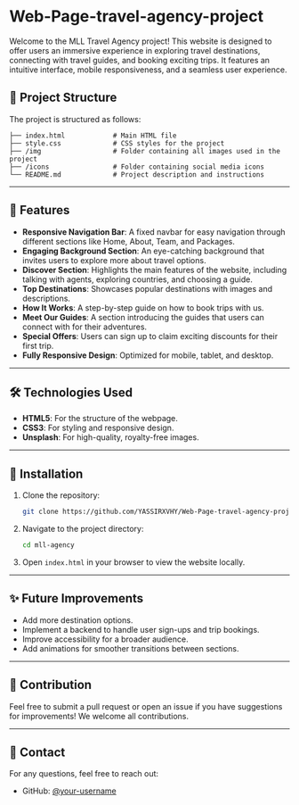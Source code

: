 # Web-Page-travel-agency-project



Welcome to the MLL Travel Agency project! This website is designed to offer users an immersive experience in exploring travel destinations, connecting with travel guides, and booking exciting trips. It features an intuitive interface, mobile responsiveness, and a seamless user experience.


## 📂 Project Structure

The project is structured as follows:

```
├── index.html            # Main HTML file
├── style.css             # CSS styles for the project
├── /img                  # Folder containing all images used in the project
├── /icons                # Folder containing social media icons
└── README.md             # Project description and instructions
```

---

## 🌟 Features

- **Responsive Navigation Bar**: A fixed navbar for easy navigation through different sections like Home, About, Team, and Packages.
- **Engaging Background Section**: An eye-catching background that invites users to explore more about travel options.
- **Discover Section**: Highlights the main features of the website, including talking with agents, exploring countries, and choosing a guide.
- **Top Destinations**: Showcases popular destinations with images and descriptions.
- **How It Works**: A step-by-step guide on how to book trips with us.
- **Meet Our Guides**: A section introducing the guides that users can connect with for their adventures.
- **Special Offers**: Users can sign up to claim exciting discounts for their first trip.
- **Fully Responsive Design**: Optimized for mobile, tablet, and desktop.

---



## 🛠️ Technologies Used

- **HTML5**: For the structure of the webpage.
- **CSS3**: For styling and responsive design.
- **Unsplash**: For high-quality, royalty-free images.

---

## 🧩 Installation

1. Clone the repository:

   ```bash
   git clone https://github.com/YASSIRXVHY/Web-Page-travel-agency-project
   ```

2. Navigate to the project directory:

   ```bash
   cd mll-agency
   ```

3. Open `index.html` in your browser to view the website locally.

---

## ✨ Future Improvements

- Add more destination options.
- Implement a backend to handle user sign-ups and trip bookings.
- Improve accessibility for a broader audience.
- Add animations for smoother transitions between sections.

---

## 🙌 Contribution

Feel free to submit a pull request or open an issue if you have suggestions for improvements! We welcome all contributions.

---


## 📧 Contact

For any questions, feel free to reach out:

- GitHub: [@your-username](https://github.com/abdelhaymallouli)
```

